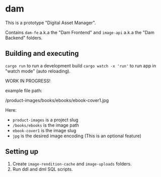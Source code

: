 # dam

This is a prototype "Digital Asset Manager".

Contains `dam-fe` a.k.a the "Dam Frontend" and `image-api` a.k.a the "Dam Backend" folders.

## Building and executing

`cargo run` to run a development build
`cargo watch -x 'run'` to run app in "watch mode" (auto reloading).


WORK IN PROGRESS!

example file path:

/product-images/books/ebooks/ebook-cover1.jpg

Here:
- `product-images` is a project slug
- `/books/ebooks` is the image path
- `ebook-cover1` is the image slug
- `jpg` is the desired image encoding (This is an optional feature)

## Setting up
1. Create `image-rendition-cache` and `image-uploads` folders.
2. Run ddl and dml SQL scripts.
